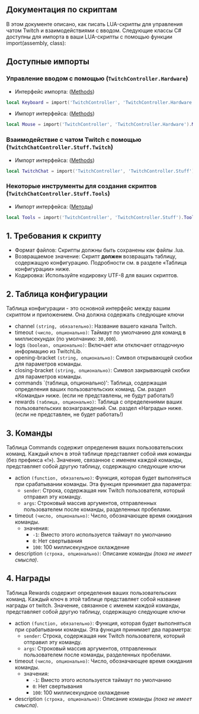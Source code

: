 ## Документация по скриптам

В этом документе описано, как писать LUA-скрипты для управления чатом Twitch и взаимодействиями с вводом.
Следующие классы C# доступны для импорта в ваши LUA-скрипты с помощью функции import(assembly, class):

## Доступные импорты

### Управление вводом с помощью (`TwitchController.Hardware`)

- Интерфейс импорта: ([Methods](API\RU\KeyboardMethods.md))

```lua
local Keyboard = import('TwitchController', 'TwitchController.Hardware').Keyboard
```

- Импорт интерфейса: ([Methods](API\RU\MouseMethods.md))

```lua
local Mouse = import('TwitchController', 'TwitchController.Hardware').Mouse
```

### Взаимодействие с чатом Twitch с помощью (`TwitchChatController.Stuff.Twitch`)

- Импорт интерфейса: ([Methods](API\RU\ChatMethods.md))

```lua
local TwitchChat = import('TwitchController', 'TwitchController.Stuff').Chat
```

### Некоторые инструменты для создания скриптов (`TwitchChatController.Stuff.Tools`)

- Импорт интерфейса: ([Методы](API\RU\ToolsMethods.md))

```lua
local Tools = import('TwitchController', 'TwitchController.Stuff').Tools
```

## 1. Требования к скрипту

- Формат файлов: Скрипты должны быть сохранены как файлы .lua.
- Возвращаемое значение: Скрипт **должен** возвращать таблицу, содержащую конфигурацию. Подробности см. в разделе «Таблица конфигурации» ниже.
- Кодировка: Используйте кодировку UTF-8 для ваших скриптов.

## 2. Таблица конфигурации

Таблица конфигурации - это основной интерфейс между вашим скриптом и приложением. Она должна содержать следующие ключи

- channel `(string, обязательно)`: Название вашего канала Twitch.
- timeout `(число, опционально)`: Таймаут по умолчанию для команд в миллисекундах (по умолчанию: `30,000`).
- logs `(boolean, опционально)`: Включает или отключает отладочную информацию из TwitchLib.
- opening-bracket `(string, опционально)`: Символ открывающей скобки для параметров команды.
- closing-bracket `(string, опционально)`: Символ закрывающей скобки для параметров команды.
- commands `(таблица, опционально)': Таблица, содержащая определения ваших пользовательских команд. См. раздел «Команды» ниже. (если не представлены, не будут работать!)
- rewards `(таблица, опционально)`: Таблица с определениями ваших пользовательских вознаграждений. См. раздел «Награды» ниже. (если не представлен, не будет работать!)

## 3. Команды

Таблица Commands содержит определения ваших пользовательских команд. Каждый ключ в этой таблице представляет собой имя команды (без префикса «!»). Значение, связанное с именем каждой команды, представляет собой другую таблицу, содержащую следующие ключи

- action `(function, обязательно)`: Функция, которая будет выполняться при срабатывании команды. Эта функция принимает два параметра:
  - `sender`: Строка, содержащая ник Twitch пользователя, который отправил эту команду.
  - `args`: Строковый массив аргументов, отправленных пользователем после команды, разделенных пробелами.
- timeout `(число, опционально)`: Число, обозначающее время ожидания команды.
  - значения:
    - `-1`: Вместо этого используется таймаут по умолчанию
    - `0`: Нет свертывания
    - `100`: 100 миллисекундное охлаждение
- description `(строка, опционально)`: Описание команды _(пока не имеет смысла)_.

## 4. Награды

Таблица Rewards содержит определения ваших пользовательских команд. Каждый ключ в этой таблице представляет собой название награды от twitch. Значение, связанное с именем каждой команды, представляет собой другую таблицу, содержащую следующие ключи

- action `(function, обязательно)`: Функция, которая будет выполняться при срабатывании команды. Эта функция принимает два параметра:
  - `sender`: Строка, содержащая ник Twitch пользователя, который отправил эту команду.
  - `args`: Строковый массив аргументов, отправленных пользователем после команды, разделенных пробелами.
- timeout `(число, опционально)`: Число, обозначающее время ожидания команды.
  - значения:
    - `-1`: Вместо этого используется таймаут по умолчанию
    - `0`: Нет свертывания
    - `100`: 100 миллисекундное охлаждение
- description `(строка, опционально)`: Описание команды _(пока не имеет смысла)_.
